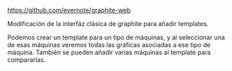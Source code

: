 https://github.com/evernote/graphite-web

Modificación de la interfáz clásica de graphite para añadir templates.

Podemos crear un template para un tipo de máquinas, y al seleccionar una de esas máquinas veremos todas las gráficas asociadas a ese tipo de máquina.
También se pueden añadir varias máquinas al template para compararlas.
